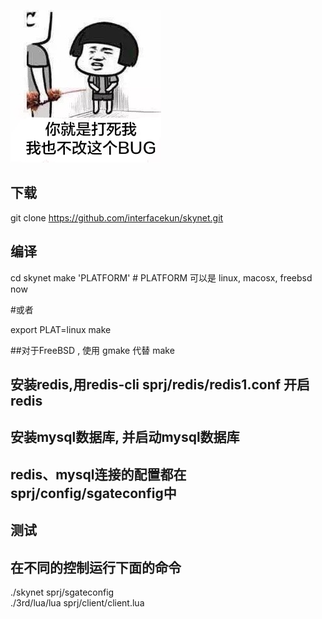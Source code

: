 
![coder farmer](https://raw.githubusercontent.com/interfacekun/skynet/master/img/manong.jpg "0. 0")


## 下载

git clone https://github.com/interfacekun/skynet.git




## 编译
cd skynet
make 'PLATFORM'  # PLATFORM 可以是 linux, macosx, freebsd now

#或者

export PLAT=linux
make

##对于FreeBSD , 使用 gmake 代替 make



## 安装redis,用redis-cli sprj/redis/redis1.conf 开启redis
## 安装mysql数据库, 并启动mysql数据库
## redis、mysql连接的配置都在sprj/config/sgateconfig中



## 测试
## 在不同的控制运行下面的命令

./skynet sprj/sgateconfig	
./3rd/lua/lua sprj/client/client.lua 	

